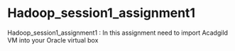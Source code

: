 # Hadoop_session1_assignment1
Hadoop_session1_assignment1 : In this assignment  need to import Acadgild VM into your Oracle virtual box 

